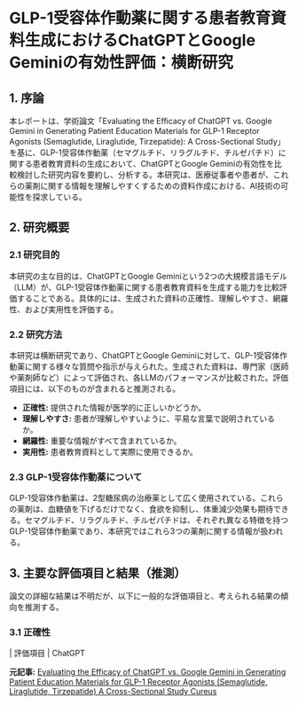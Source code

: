 # GLP-1受容体作動薬に関する患者教育資料生成におけるChatGPTとGoogle Geminiの有効性評価：横断研究

## 1. 序論

本レポートは、学術論文「Evaluating the Efficacy of ChatGPT vs. Google Gemini in Generating Patient Education Materials for GLP-1 Receptor Agonists (Semaglutide, Liraglutide, Tirzepatide): A Cross-Sectional Study」を基に、GLP-1受容体作動薬（セマグルチド、リラグルチド、チルゼパチド）に関する患者教育資料の生成において、ChatGPTとGoogle Geminiの有効性を比較検討した研究内容を要約し、分析する。本研究は、医療従事者や患者が、これらの薬剤に関する情報を理解しやすくするための資料作成における、AI技術の可能性を探求している。

## 2. 研究概要

### 2.1 研究目的

本研究の主な目的は、ChatGPTとGoogle Geminiという2つの大規模言語モデル（LLM）が、GLP-1受容体作動薬に関する患者教育資料を生成する能力を比較評価することである。具体的には、生成された資料の正確性、理解しやすさ、網羅性、および実用性を評価する。

### 2.2 研究方法

本研究は横断研究であり、ChatGPTとGoogle Geminiに対して、GLP-1受容体作動薬に関する様々な質問や指示が与えられた。生成された資料は、専門家（医師や薬剤師など）によって評価され、各LLMのパフォーマンスが比較された。評価項目には、以下のものが含まれると推測される。

* **正確性:** 提供された情報が医学的に正しいかどうか。
* **理解しやすさ:** 患者が理解しやすいように、平易な言葉で説明されているか。
* **網羅性:** 重要な情報がすべて含まれているか。
* **実用性:** 患者教育資料として実際に使用できるか。

### 2.3 GLP-1受容体作動薬について

GLP-1受容体作動薬は、2型糖尿病の治療薬として広く使用されている。これらの薬剤は、血糖値を下げるだけでなく、食欲を抑制し、体重減少効果も期待できる。セマグルチド、リラグルチド、チルゼパチドは、それぞれ異なる特徴を持つGLP-1受容体作動薬であり、本研究ではこれら3つの薬剤に関する情報が扱われる。

## 3. 主要な評価項目と結果（推測）

論文の詳細な結果は不明だが、以下に一般的な評価項目と、考えられる結果の傾向を推測する。

### 3.1 正確性

| 評価項目 | ChatGPT 

**元記事:** [Evaluating the Efficacy of ChatGPT vs. Google Gemini in Generating Patient Education Materials for GLP-1 Receptor Agonists (Semaglutide, Liraglutide, Tirzepatide) A Cross-Sectional Study Cureus](https://www.cureus.com/articles/317782-evaluating-the-efficacy-of-chatgpt-vs-google-gemini-in-generating-patient-education-materials-for-glp-1-receptor-agonists-semaglutide-liraglutide-tirzepatide-a-cross-sectional-study)